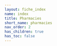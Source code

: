 ```yaml
---
layout: fiche_index
name: index
title: Pharmacies
short_name: pharmacies
nav_order: 2
has_children: true
has_toc: false
---
```

